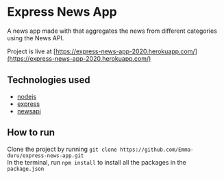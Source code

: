 # Express News App

A news app made with that aggregates the news from different categories using the News API.

Project is live at [https://express-news-app-2020.herokuapp.com/](https://express-news-app-2020.herokuapp.com/)

## Technologies used

- [nodejs](https://nodejs.org)
- [express](https://expressjs.com)
- [newsapi](https://newsapi.org)

## How to run

Clone the project by running `git clone https://github.com/Emma-duru/express-news-app.git`  
In the terminal, run `npm install` to install all the packages in the `package.json`
